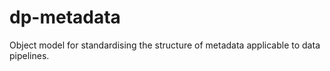 # dp-metadata

Object model for standardising the structure of metadata applicable to data pipelines.
